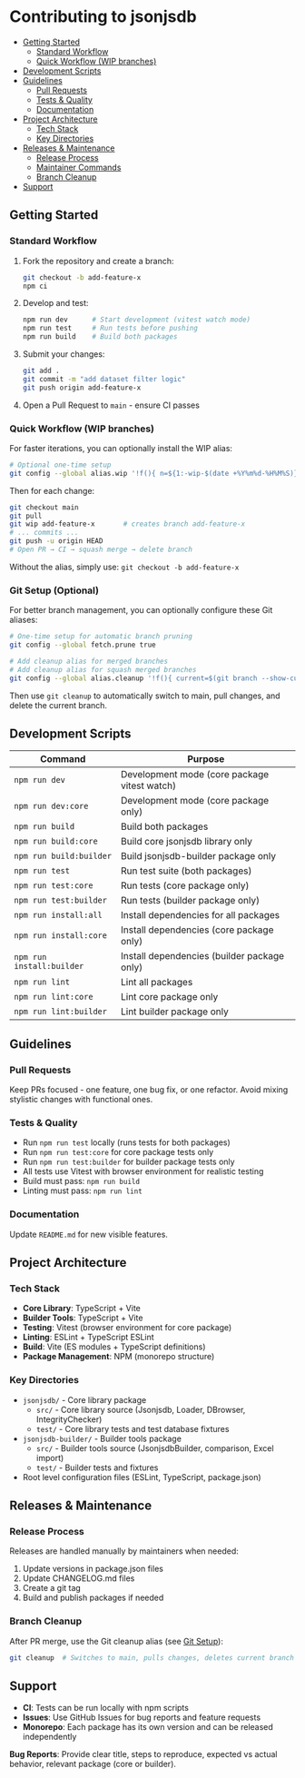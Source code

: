 # Contributing to jsonjsdb

- [Getting Started](#getting-started)
  - [Standard Workflow](#standard-workflow)
  - [Quick Workflow (WIP branches)](#quick-workflow-wip-branches)
- [Development Scripts](#development-scripts)
- [Guidelines](#guidelines)
  - [Pull Requests](#pull-requests)
  - [Tests & Quality](#tests--quality)
  - [Documentation](#documentation)
- [Project Architecture](#project-architecture)
  - [Tech Stack](#tech-stack)
  - [Key Directories](#key-directories)
- [Releases & Maintenance](#releases--maintenance)
  - [Release Process](#release-process)
  - [Maintainer Commands](#maintainer-commands)
  - [Branch Cleanup](#branch-cleanup)
- [Support](#support)

## Getting Started

### Standard Workflow

1. Fork the repository and create a branch:

   ```bash
   git checkout -b add-feature-x
   npm ci
   ```

2. Develop and test:

   ```bash
   npm run dev      # Start development (vitest watch mode)
   npm run test     # Run tests before pushing
   npm run build    # Build both packages
   ```

3. Submit your changes:

   ```bash
   git add .
   git commit -m "add dataset filter logic"
   git push origin add-feature-x
   ```

4. Open a Pull Request to `main` - ensure CI passes

### Quick Workflow (WIP branches)

For faster iterations, you can optionally install the WIP alias:

```bash
# Optional one-time setup
git config --global alias.wip '!f(){ n=${1:-wip-$(date +%Y%m%d-%H%M%S)}; git switch -c "$n"; }; f'
```

Then for each change:

```bash
git checkout main
git pull
git wip add-feature-x       # creates branch add-feature-x
# ... commits ...
git push -u origin HEAD
# Open PR → CI → squash merge → delete branch
```

Without the alias, simply use: `git checkout -b add-feature-x`

### Git Setup (Optional)

For better branch management, you can optionally configure these Git aliases:

```bash
# One-time setup for automatic branch pruning
git config --global fetch.prune true

# Add cleanup alias for merged branches
# Add cleanup alias for squash merged branches
git config --global alias.cleanup '!f(){ current=$(git branch --show-current); if [ "$current" != "main" ] && [ "$current" != "master" ]; then git checkout main && git pull --ff-only && git branch -D "$current"; else git checkout main && git pull --ff-only; fi; }; f'
```

Then use `git cleanup` to automatically switch to main, pull changes, and delete the current branch.

## Development Scripts

| Command                   | Purpose                                      |
| ------------------------- | -------------------------------------------- |
| `npm run dev`             | Development mode (core package vitest watch) |
| `npm run dev:core`        | Development mode (core package only)         |
| `npm run build`           | Build both packages                          |
| `npm run build:core`      | Build core jsonjsdb library only             |
| `npm run build:builder`   | Build jsonjsdb-builder package only          |
| `npm run test`            | Run test suite (both packages)               |
| `npm run test:core`       | Run tests (core package only)                |
| `npm run test:builder`    | Run tests (builder package only)             |
| `npm run install:all`     | Install dependencies for all packages        |
| `npm run install:core`    | Install dependencies (core package only)     |
| `npm run install:builder` | Install dependencies (builder package only)  |
| `npm run lint`            | Lint all packages                            |
| `npm run lint:core`       | Lint core package only                       |
| `npm run lint:builder`    | Lint builder package only                    |

## Guidelines

### Pull Requests

Keep PRs focused - one feature, one bug fix, or one refactor. Avoid mixing stylistic changes with functional ones.

### Tests & Quality

- Run `npm run test` locally (runs tests for both packages)
- Run `npm run test:core` for core package tests only
- Run `npm run test:builder` for builder package tests only
- All tests use Vitest with browser environment for realistic testing
- Build must pass: `npm run build`
- Linting must pass: `npm run lint`

### Documentation

Update `README.md` for new visible features.

## Project Architecture

### Tech Stack

- **Core Library**: TypeScript + Vite
- **Builder Tools**: TypeScript + Vite
- **Testing**: Vitest (browser environment for core package)
- **Linting**: ESLint + TypeScript ESLint
- **Build**: Vite (ES modules + TypeScript definitions)
- **Package Management**: NPM (monorepo structure)

### Key Directories

- `jsonjsdb/` - Core library package
  - `src/` - Core library source (Jsonjsdb, Loader, DBrowser, IntegrityChecker)
  - `test/` - Core library tests and test database fixtures
- `jsonjsdb-builder/` - Builder tools package
  - `src/` - Builder tools source (JsonjsdbBuilder, comparison, Excel import)
  - `test/` - Builder tests and fixtures
- Root level configuration files (ESLint, TypeScript, package.json)

## Releases & Maintenance

### Release Process

Releases are handled manually by maintainers when needed:

1. Update versions in package.json files
2. Update CHANGELOG.md files
3. Create a git tag
4. Build and publish packages if needed

### Branch Cleanup

After PR merge, use the Git cleanup alias (see [Git Setup](#git-setup-optional)):

```bash
git cleanup  # Switches to main, pulls changes, deletes current branch
```

## Support

- **CI**: Tests can be run locally with npm scripts
- **Issues**: Use GitHub Issues for bug reports and feature requests
- **Monorepo**: Each package has its own version and can be released independently

**Bug Reports**: Provide clear title, steps to reproduce, expected vs actual behavior, relevant package (core or builder).
